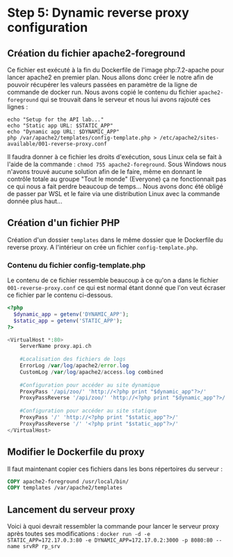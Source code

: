 # Step 5: Dynamic reverse proxy configuration

## Création du fichier apache2-foreground

Ce fichier est exécuté à la fin du Dockerfile de l'image php:7.2-apache pour lancer apache2 en premier plan. Nous allons donc créer le notre afin de pouvoir récupérer les valeurs passées en paramètre de la ligne de commande de docker run. Nous avons copié le contenu du fichier `apache2-foreground` qui se trouvait dans le serveur et nous lui avons rajouté ces lignes : 
```
echo "Setup for the API lab..."
echo "Static app URL: $STATIC_APP"
echo "Dynamic app URL: $DYNAMIC_APP"
php /var/apache2/templates/config-template.php > /etc/apache2/sites-available/001-reverse-proxy.conf
```
Il faudra donner à ce fichier les droits d'exécution, sous Linux cela se fait à l'aide de la commande : `chmod 755 apache2-foreground`. Sous Windows nous n'avons trouvé aucune solution afin de le faire, même en donnant le contrôle totale au groupe "Tout le monde" (Everyone) ça ne fonctionnait pas ce qui nous a fait perdre beaucoup de temps... Nous avons donc été obligé de passer par WSL et le faire via une distribution Linux avec la commande donnée plus haut...

## Création d'un fichier PHP

Création d'un dossier `templates` dans le même dossier que le Dockerfile du reverse proxy. A l'intérieur on crée un fichier `config-template.php`. 

### Contenu du fichier config-template.php
Le contenu de ce fichier ressemble beaucoup à ce  qu'on a dans le fichier `001-reverse-proxy.conf` ce qui est normal étant donné que l'on veut écraser ce fichier par le contenu ci-dessous.
```php
<?php
  $dynamic_app = getenv('DYNAMIC_APP');
  $static_app = getenv('STATIC_APP');
?>

<VirtualHost *:80>
	ServerName proxy.api.ch
	
	#Localisation des fichiers de logs
	ErrorLog /var/log/apache2/error.log
	CustomLog /var/log/apache2/access.log combined
	
	#Configuration pour accéder au site dynamique 
	ProxyPass '/api/zoo/' 'http://<?php print "$dynamic_app"?>/'
	ProxyPassReverse '/api/zoo/' 'http://<?php print "$dynamic_app"?>/'
	
	#Configuration pour accéder au site statique
	ProxyPass '/' 'http://<?php print "$static_app"?>/'
	ProxyPassReverse '/' '<?php print "$static_app"?>/'
</VirtualHost>
```

## Modifier le Dockerfile du proxy

Il faut maintenant copier ces fichiers dans les bons répertoires du serveur :
```Dockerfile
COPY apache2-foreground /usr/local/bin/
COPY templates /var/apache2/templates
```

## Lancement du serveur proxy 

Voici à quoi devrait ressembler la commande pour lancer le serveur proxy après toutes ses modifications : `docker run -d -e STATIC_APP=172.17.0.3:80 -e DYNAMIC_APP=172.17.0.2:3000 -p 8080:80 --name srvRP rp_srv`